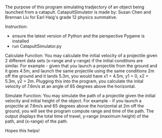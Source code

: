 The purpose of this program simulating tradjectory of an object being launched from a catapult.
CatapultSimulator is made by: Susan Chen and Brennan Liu for Earl Haig's grade 12 physics summative.

Instruction:
- ensure the latest version of Python and the perspective Pygame is installed
- run CatapultSimulator.py

Calculate Function:
You may calculate the initial velocity of a projectile given 2 different data sets (x-range and y-range) if the initial conditions are similar.
For example - given that you launch a projectile from the ground and it goes 4.5m, and launch the same projectile using the same conditions 2m off the ground and it lands 5.3m, you would have x1 = 4.5m, y1 = 0, x2 = 5.3m, y2 = 2m. Plugging this into the program, you calculate the inital velocity of 7.6m/s at an angle of 65 degrees above the horizontal. 

Simulate Function:
You may simulate the path of a projectile given the initial velocity and initial height of the object.
For example - if you launch a projectile at 7.6m/s and 65 degrees above the horizontal at 2m off the ground, you will see the program compute range and time of the path. The output displays the total time of travel, y-range (maximum height) of the path, and (x-range) of the path.

Hopes this helps!
